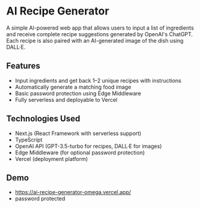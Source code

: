 # AI Recipe Generator

A simple AI-powered web app that allows users to input a list of ingredients and receive complete recipe suggestions generated by OpenAI's ChatGPT. Each recipe is also paired with an AI-generated image of the dish using DALL·E.

## Features

- Input ingredients and get back 1–2 unique recipes with instructions
- Automatically generate a matching food image
- Basic password protection using Edge Middleware
- Fully serverless and deployable to Vercel

## Technologies Used

- Next.js (React Framework with serverless support)
- TypeScript
- OpenAI API (GPT-3.5-turbo for recipes, DALL·E for images)
- Edge Middleware (for optional password protection)
- Vercel (deployment platform)

## Demo
- https://ai-recipe-generator-omega.vercel.app/
- password protected
